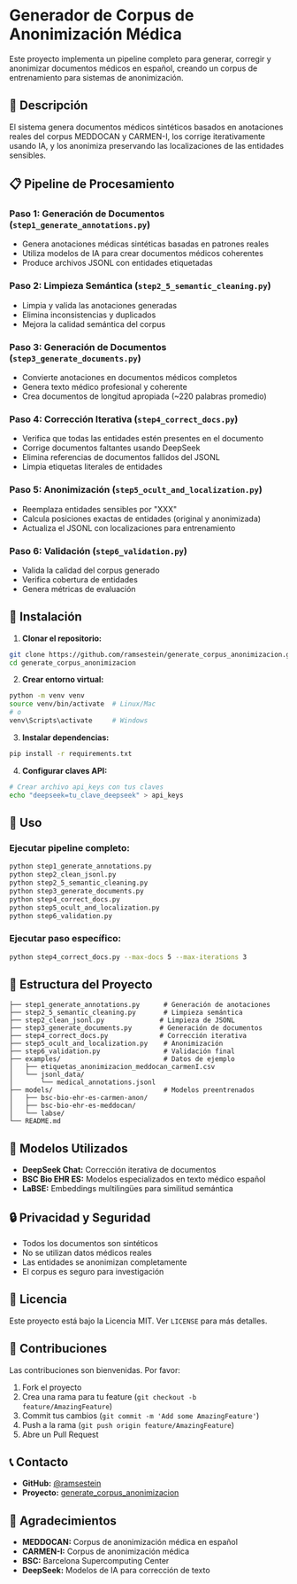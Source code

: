 # Generador de Corpus de Anonimización Médica

Este proyecto implementa un pipeline completo para generar, corregir y anonimizar documentos médicos en español, creando un corpus de entrenamiento para sistemas de anonimización.

## 🏥 Descripción

El sistema genera documentos médicos sintéticos basados en anotaciones reales del corpus MEDDOCAN y CARMEN-I, los corrige iterativamente usando IA, y los anonimiza preservando las localizaciones de las entidades sensibles.

## 📋 Pipeline de Procesamiento

### Paso 1: Generación de Documentos (`step1_generate_annotations.py`)
- Genera anotaciones médicas sintéticas basadas en patrones reales
- Utiliza modelos de IA para crear documentos médicos coherentes
- Produce archivos JSONL con entidades etiquetadas

### Paso 2: Limpieza Semántica (`step2_5_semantic_cleaning.py`)
- Limpia y valida las anotaciones generadas
- Elimina inconsistencias y duplicados
- Mejora la calidad semántica del corpus

### Paso 3: Generación de Documentos (`step3_generate_documents.py`)
- Convierte anotaciones en documentos médicos completos
- Genera texto médico profesional y coherente
- Crea documentos de longitud apropiada (~220 palabras promedio)

### Paso 4: Corrección Iterativa (`step4_correct_docs.py`)
- Verifica que todas las entidades estén presentes en el documento
- Corrige documentos faltantes usando DeepSeek
- Elimina referencias de documentos fallidos del JSONL
- Limpia etiquetas literales de entidades

### Paso 5: Anonimización (`step5_ocult_and_localization.py`)
- Reemplaza entidades sensibles por "XXX"
- Calcula posiciones exactas de entidades (original y anonimizada)
- Actualiza el JSONL con localizaciones para entrenamiento

### Paso 6: Validación (`step6_validation.py`)
- Valida la calidad del corpus generado
- Verifica cobertura de entidades
- Genera métricas de evaluación

## 🚀 Instalación

1. **Clonar el repositorio:**
```bash
git clone https://github.com/ramsestein/generate_corpus_anonimizacion.git
cd generate_corpus_anonimizacion
```

2. **Crear entorno virtual:**
```bash
python -m venv venv
source venv/bin/activate  # Linux/Mac
# o
venv\Scripts\activate     # Windows
```

3. **Instalar dependencias:**
```bash
pip install -r requirements.txt
```

4. **Configurar claves API:**
```bash
# Crear archivo api_keys con tus claves
echo "deepseek=tu_clave_deepseek" > api_keys
```

## 🔧 Uso

### Ejecutar pipeline completo:
```bash
python step1_generate_annotations.py
python step2_clean_jsonl.py
python step2_5_semantic_cleaning.py
python step3_generate_documents.py
python step4_correct_docs.py
python step5_ocult_and_localization.py
python step6_validation.py
```

### Ejecutar paso específico:
```bash
python step4_correct_docs.py --max-docs 5 --max-iterations 3
```

## 📁 Estructura del Proyecto

```
├── step1_generate_annotations.py      # Generación de anotaciones
├── step2_5_semantic_cleaning.py       # Limpieza semántica
├── step2_clean_jsonl.py              # Limpieza de JSONL
├── step3_generate_documents.py       # Generación de documentos
├── step4_correct_docs.py             # Corrección iterativa
├── step5_ocult_and_localization.py    # Anonimización
├── step6_validation.py                # Validación final
├── examples/                          # Datos de ejemplo
│   ├── etiquetas_anonimizacion_meddocan_carmenI.csv
│   └── jsonl_data/
│       └── medical_annotations.jsonl
├── models/                            # Modelos preentrenados
│   ├── bsc-bio-ehr-es-carmen-anon/
│   ├── bsc-bio-ehr-es-meddocan/
│   └── labse/
└── README.md
```

## 🤖 Modelos Utilizados

- **DeepSeek Chat:** Corrección iterativa de documentos
- **BSC Bio EHR ES:** Modelos especializados en texto médico español
- **LaBSE:** Embeddings multilingües para similitud semántica

## 🔒 Privacidad y Seguridad

- Todos los documentos son sintéticos
- No se utilizan datos médicos reales
- Las entidades se anonimizan completamente
- El corpus es seguro para investigación

## 📄 Licencia

Este proyecto está bajo la Licencia MIT. Ver `LICENSE` para más detalles.

## 🤝 Contribuciones

Las contribuciones son bienvenidas. Por favor:

1. Fork el proyecto
2. Crea una rama para tu feature (`git checkout -b feature/AmazingFeature`)
3. Commit tus cambios (`git commit -m 'Add some AmazingFeature'`)
4. Push a la rama (`git push origin feature/AmazingFeature`)
5. Abre un Pull Request

## 📞 Contacto

- **GitHub:** [@ramsestein](https://github.com/ramsestein)
- **Proyecto:** [generate_corpus_anonimizacion](https://github.com/ramsestein/generate_corpus_anonimizacion)

## 🙏 Agradecimientos

- **MEDDOCAN:** Corpus de anonimización médica en español
- **CARMEN-I:** Corpus de anonimización médica
- **BSC:** Barcelona Supercomputing Center
- **DeepSeek:** Modelos de IA para corrección de texto
